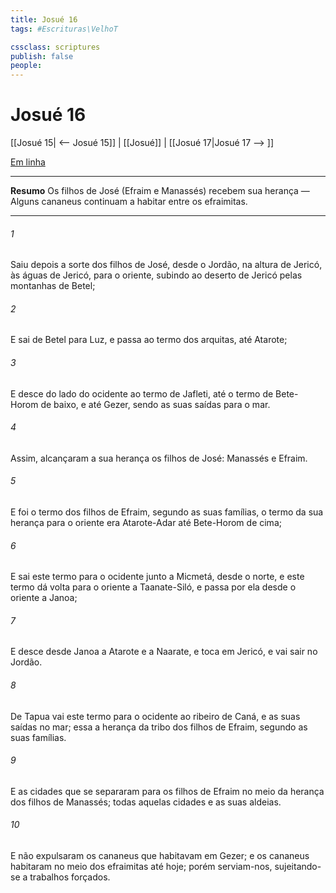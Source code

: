```yaml
---
title: Josué 16
tags: #Escrituras\VelhoT

cssclass: scriptures
publish: false
people:
---
```


# Josué 16
[[Josué 15| <-- Josué 15]] | [[Josué]] | [[Josué 17|Josué 17 --> ]]

[Em linha](https://churchofjesuschrist.org/study/scriptures/ot/josh/16?lang=por)

---
__Resumo__
Os filhos de José (Efraim e Manassés) recebem sua herança — Alguns cananeus continuam a habitar entre os efraimitas.

---
###### 1 
Saiu depois a sorte dos filhos de José, desde o Jordão, na altura de Jericó, às águas de Jericó, para o oriente, subindo ao deserto de Jericó pelas montanhas de Betel;

###### 2 
E sai de Betel para Luz, e passa ao termo dos arquitas, até Atarote;

###### 3 
E desce do lado do ocidente ao termo de Jafleti, até o termo de Bete-Horom de baixo, e até Gezer, sendo as suas saídas para o mar.

###### 4 
Assim, alcançaram a sua herança os filhos de José: Manassés e Efraim.

###### 5 
E foi o termo dos filhos de Efraim, segundo as suas famílias,  o termo da sua herança para o oriente era Atarote-Adar até Bete-Horom de cima;

###### 6 
E sai este termo para o ocidente junto a Micmetá, desde o norte, e este termo dá volta para o oriente a Taanate-Siló, e passa por ela desde o oriente a Janoa;

###### 7 
E desce desde Janoa a Atarote e a Naarate, e toca em Jericó, e vai sair no Jordão.

###### 8 
De Tapua vai este termo para o ocidente ao ribeiro de Caná, e as suas saídas no mar; essa  a herança da tribo dos filhos de Efraim, segundo as suas famílias.

###### 9 
E as cidades que se separaram para os filhos de Efraim  no meio da herança dos filhos de Manassés; todas aquelas cidades e as suas aldeias.

###### 10 
E não expulsaram os cananeus que habitavam em Gezer; e os cananeus habitaram no meio dos efraimitas até  hoje; porém serviam-nos, sujeitando-se a trabalhos forçados.

